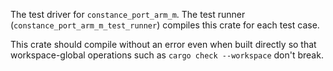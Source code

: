 The test driver for `constance_port_arm_m`. The test runner (`constance_port_arm_m_test_runner`) compiles this crate for each test case.

This crate should compile without an error even when built directly so that workspace-global operations such as `cargo check --workspace` don't break.
